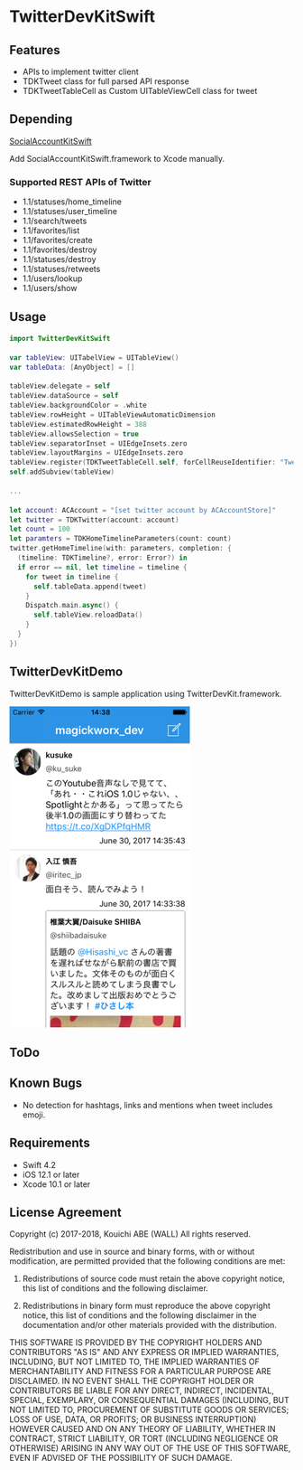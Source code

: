 # TwitterDevKitSwift

## Features

- APIs to implement twitter client
- TDKTweet class for full parsed API response
- TDKTweetTableCell as Custom UITableViewCell class for tweet

## Depending

[SocialAccountKitSwift](https://github.com/magickworx/SocialAccountKitSwift)

Add SocialAccountKitSwift.framework to Xcode manually.

### Supported REST APIs of Twitter

- 1.1/statuses/home_timeline
- 1.1/statuses/user_timeline
- 1.1/search/tweets
- 1.1/favorites/list
- 1.1/favorites/create
- 1.1/favorites/destroy
- 1.1/statuses/destroy
- 1.1/statuses/retweets
- 1.1/users/lookup
- 1.1/users/show


## Usage

```Swift
import TwitterDevKitSwift

var tableView: UITabelView = UITableView()
var tableData: [AnyObject] = []

tableView.delegate = self
tableView.dataSource = self
tableView.backgroundColor = .white
tableView.rowHeight = UITableViewAutomaticDimension
tableView.estimatedRowHeight = 388
tableView.allowsSelection = true
tableView.separatorInset = UIEdgeInsets.zero
tableView.layoutMargins = UIEdgeInsets.zero
tableView.register(TDKTweetTableCell.self, forCellReuseIdentifier: "Tweet")
self.addSubview(tableView)

...

let account: ACAccount = "[set twitter account by ACAccountStore]"
let twitter = TDKTwitter(account: account)
let count = 100
let paramters = TDKHomeTimelineParameters(count: count)
twitter.getHomeTimeline(with: parameters, completion: {
  (timeline: TDKTimeline?, error: Error?) in
  if error == nil, let timeline = timeline {
    for tweet in timeline {
      self.tableData.append(tweet)
    }
    Dispatch.main.async() {
      self.tableView.reloadData()
    }
  }
})
```

## TwitterDevKitDemo

TwitterDevKitDemo is sample application using TwitterDevKit.framework.

![Screenshot](ss_TwitterDevKitDemo.png "Demo")

## ToDo

## Known Bugs

- No detection for hashtags, links and mentions when tweet includes emoji.

## Requirements

 - Swift 4.2
 - iOS 12.1 or later
 - Xcode 10.1 or later

## License Agreement

Copyright (c) 2017-2018, Kouichi ABE (WALL) All rights reserved.

Redistribution and use in source and binary forms, with or without
modification, are permitted provided that the following conditions are met:

 1. Redistributions of source code must retain the above copyright notice,
    this list of conditions and the following disclaimer.

 2. Redistributions in binary form must reproduce the above copyright notice,
    this list of conditions and the following disclaimer in the documentation
    and/or other materials provided with the distribution.

THIS SOFTWARE IS PROVIDED BY THE COPYRIGHT HOLDERS AND CONTRIBUTORS "AS IS"
AND ANY EXPRESS OR IMPLIED WARRANTIES, INCLUDING, BUT NOT LIMITED TO, THE
IMPLIED WARRANTIES OF MERCHANTABILITY AND FITNESS FOR A PARTICULAR PURPOSE ARE
DISCLAIMED. IN NO EVENT SHALL THE COPYRIGHT HOLDER OR CONTRIBUTORS BE LIABLE
FOR ANY DIRECT, INDIRECT, INCIDENTAL, SPECIAL, EXEMPLARY, OR CONSEQUENTIAL
DAMAGES (INCLUDING, BUT NOT LIMITED TO, PROCUREMENT OF SUBSTITUTE GOODS OR
SERVICES; LOSS OF USE, DATA, OR PROFITS; OR BUSINESS INTERRUPTION) HOWEVER
CAUSED AND ON ANY THEORY OF LIABILITY, WHETHER IN CONTRACT, STRICT LIABILITY,
OR TORT (INCLUDING NEGLIGENCE OR OTHERWISE) ARISING IN ANY WAY OUT OF THE USE
OF THIS SOFTWARE, EVEN IF ADVISED OF THE POSSIBILITY OF SUCH DAMAGE.

